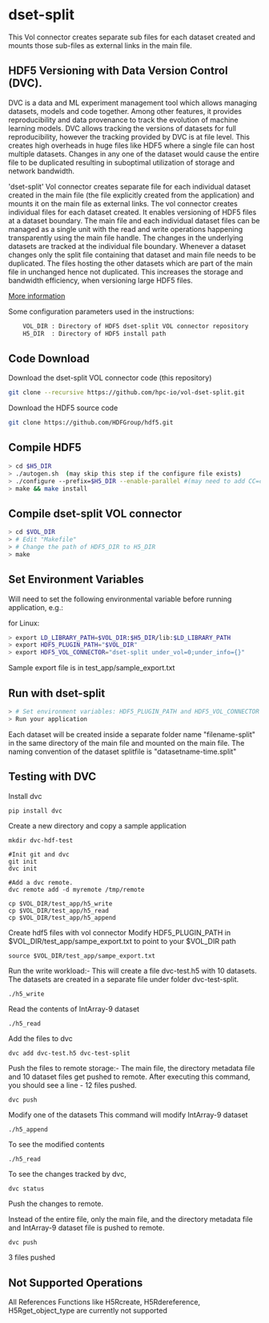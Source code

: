 # dset-split
This Vol connector creates separate sub files for each dataset created and mounts those sub-files as external links in the main file.

## HDF5 Versioning with Data Version Control (DVC).

DVC is a data and ML experiment management tool which allows managing datasets, models and code together. Among other features, it provides reproducibility and data provenance to track the evolution of machine learning models. DVC allows tracking the versions of datasets for full reproducibility, however the tracking provided by DVC is at file level. This creates high overheads in huge files like HDF5 where a single file can host multiple datasets. Changes in any one of the dataset would cause the entire file to be duplicated resulting in suboptimal utilization of storage and network bandwidth.
 
'dset-split' Vol connector creates separate file for each individual dataset created in the main file (the file explicitly created from the application) and mounts it on the main file as external links. The vol connector creates individual files for each dataset created. It enables versioning of HDF5 files at a dataset boundary.
The main file and each individual dataset files can be managed as a single unit with the read and write operations happening transparently using the main file handle. The changes in the underlying datasets are tracked at the individual file boundary. Whenever a dataset changes only the split file containing that dataset and main file needs to be duplicated. The files hosting the other datasets which are part of the main file in unchanged hence not duplicated. This increases the storage and bandwidth efficiency, when versioning large HDF5 files. 

 [More information](docs/README.md)
 
Some configuration parameters used in the instructions:
```bash
    VOL_DIR : Directory of HDF5 dset-split VOL connector repository   
    H5_DIR  : Directory of HDF5 install path
 ```

## Code Download
Download the dset-split VOL connector code (this repository) 
```bash
git clone --recursive https://github.com/hpc-io/vol-dset-split.git
```
Download the HDF5 source code
```bash
git clone https://github.com/HDFGroup/hdf5.git
```
## Compile HDF5
```bash
> cd $H5_DIR
> ./autogen.sh  (may skip this step if the configure file exists)
> ./configure --prefix=$H5_DIR --enable-parallel #(may need to add CC=cc or CC=mpicc)
> make && make install
```
## Compile dset-split VOL connector
```bash
> cd $VOL_DIR
> # Edit "Makefile"
> # Change the path of HDF5_DIR to H5_DIR
> make
```

## Set Environment Variables
Will need to set the following environmental variable before running application, e.g.:

for Linux:
```bash
> export LD_LIBRARY_PATH=$VOL_DIR:$H5_DIR/lib:$LD_LIBRARY_PATH
> export HDF5_PLUGIN_PATH="$VOL_DIR"
> export HDF5_VOL_CONNECTOR="dset-split under_vol=0;under_info={}" 
```
Sample export file is in test_app/sample_export.txt
## Run with dset-split
```bash
> # Set environment variables: HDF5_PLUGIN_PATH and HDF5_VOL_CONNECTOR
> Run your application
```
Each dataset will be created inside a separate folder name "filename-split" in the same directory of the main file and mounted on the main file.
The naming convention of the dataset splitfile is "datasetname-time.split"

## Testing with DVC

Install dvc
```bash
pip install dvc
```

Create a new directory and copy a sample application
```
mkdir dvc-hdf-test

#Init git and dvc
git init
dvc init

#Add a dvc remote.
dvc remote add -d myremote /tmp/remote

cp $VOL_DIR/test_app/h5_write
cp $VOL_DIR/test_app/h5_read
cp $VOL_DIR/test_app/h5_append
```

Create hdf5 files with vol connector
Modify HDF5_PLUGIN_PATH in $VOL_DIR/test_app/sampe_export.txt to point to your $VOL_DIR path
```
source $VOL_DIR/test_app/sampe_export.txt
```
Run the write workload:- This will create a file dvc-test.h5 with 10 datasets. The datasets are created
in a separate file under folder dvc-test-split.
```
./h5_write
```
Read the contents of IntArray-9 dataset
```
./h5_read
```
Add the files to dvc
```
dvc add dvc-test.h5 dvc-test-split
```
Push the files to remote storage:- The main file, the directory metadata file and 10 dataset files get pushed to remote.
After executing this command, you should see a line - 12 files pushed.
```
dvc push
```
Modify one of the datasets
This command will modify IntArray-9 dataset
```
./h5_append
```
To see the modified contents
```
./h5_read
```

To see the changes tracked by dvc, 
```
dvc status
```
Push the changes to remote.

Instead of the entire file, only the main file, and the directory metadata file and IntArray-9 dataset file is pushed to remote.
```
dvc push
```
3 files pushed


## Not Supported Operations 
All References Functions like H5Rcreate, H5Rdereference, H5Rget_object_type are currently not supported  

